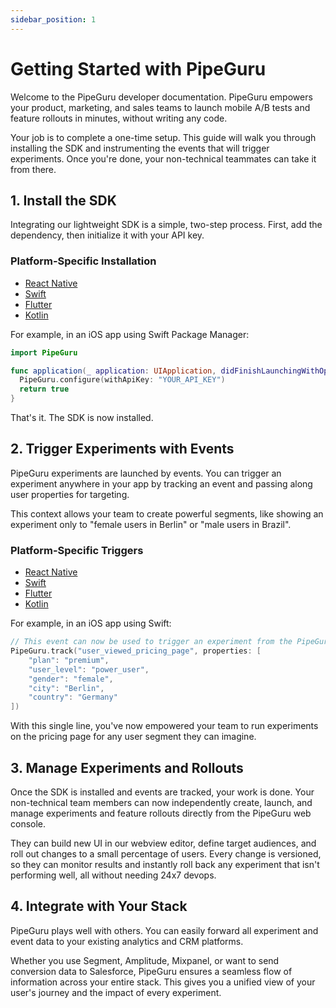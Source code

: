 ```yaml
---
sidebar_position: 1
---
```

# Getting Started with PipeGuru

Welcome to the PipeGuru developer documentation. PipeGuru empowers your product, marketing, and sales teams to launch mobile A/B tests and feature rollouts in minutes, without writing any code.

Your job is to complete a one-time setup. This guide will walk you through installing the SDK and instrumenting the events that will trigger experiments. Once you're done, your non-technical teammates can take it from there.

## 1. Install the SDK

Integrating our lightweight SDK is a simple, two-step process. First, add the dependency, then initialize it with your API key.

### Platform-Specific Installation

- [React Native](/React-Native/installation)
- [Swift](/Swift/Installation)
- [Flutter](/Flutter/installation)
- [Kotlin](/Kotlin/installation)

For example, in an iOS app using Swift Package Manager:

```swift
import PipeGuru

func application(_ application: UIApplication, didFinishLaunchingWithOptions launchOptions: [UIApplication.LaunchOptionsKey: Any]?) -> Bool {
  PipeGuru.configure(withApiKey: "YOUR_API_KEY")
  return true
}
```

That's it. The SDK is now installed.

## 2. Trigger Experiments with Events

PipeGuru experiments are launched by events. You can trigger an experiment anywhere in your app by tracking an event and passing along user properties for targeting.

This context allows your team to create powerful segments, like showing an experiment only to "female users in Berlin" or "male users in Brazil".

### Platform-Specific Triggers

- [React Native](/React-Native/triggering_experiments)
- [Swift](/Swift/triggering_experiments)
- [Flutter](/Flutter/triggering_experiments)
- [Kotlin](/Kotlin/triggering_experiments)

For example, in an iOS app using Swift:

```swift
// This event can now be used to trigger an experiment from the PipeGuru dashboard
PipeGuru.track("user_viewed_pricing_page", properties: [
    "plan": "premium",
    "user_level": "power_user",
    "gender": "female",
    "city": "Berlin",
    "country": "Germany"
])
```

With this single line, you've now empowered your team to run experiments on the pricing page for any user segment they can imagine.

## 3. Manage Experiments and Rollouts

Once the SDK is installed and events are tracked, your work is done. Your non-technical team members can now independently create, launch, and manage experiments and feature rollouts directly from the PipeGuru web console.

They can build new UI in our webview editor, define target audiences, and roll out changes to a small percentage of users. Every change is versioned, so they can monitor results and instantly roll back any experiment that isn't performing well, all without needing 24x7 devops.

## 4. Integrate with Your Stack

PipeGuru plays well with others. You can easily forward all experiment and event data to your existing analytics and CRM platforms.

Whether you use Segment, Amplitude, Mixpanel, or want to send conversion data to Salesforce, PipeGuru ensures a seamless flow of information across your entire stack. This gives you a unified view of your user's journey and the impact of every experiment.
